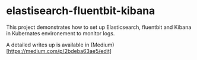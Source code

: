 # elastisearch-fluentbit-kibana
This project demonstrates how to set up Elasticsearch, fluentbit and Kibana in Kubernates environement to monitor logs.

A detailed writes up is available in (Medium)[https://medium.com/p/2bdeba63ae5/edit]
